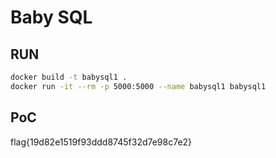 # Baby SQL

## RUN
```bash
docker build -t babysql1 .
docker run -it --rm -p 5000:5000 --name babysql1 babysql1
```


## PoC

flag{19d82e1519f93ddd8745f32d7e98c7e2}